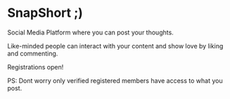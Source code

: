 # SnapShort ;)
 Social Media Platform where you can post your thoughts.

Like-minded people can interact with your content and show love by liking and commenting.

Registrations open! 

PS: Dont worry only verified registered members have access to what you post.
